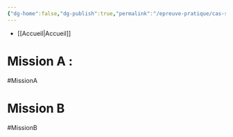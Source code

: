```yaml
---
{"dg-home":false,"dg-publish":true,"permalink":"/epreuve-pratique/cas-sio-shop/","dgPassFrontmatter":true}
---
```


- [[Accueil\|Accueil]]

# Mission A :
#MissionA





# Mission B 
#MissionB